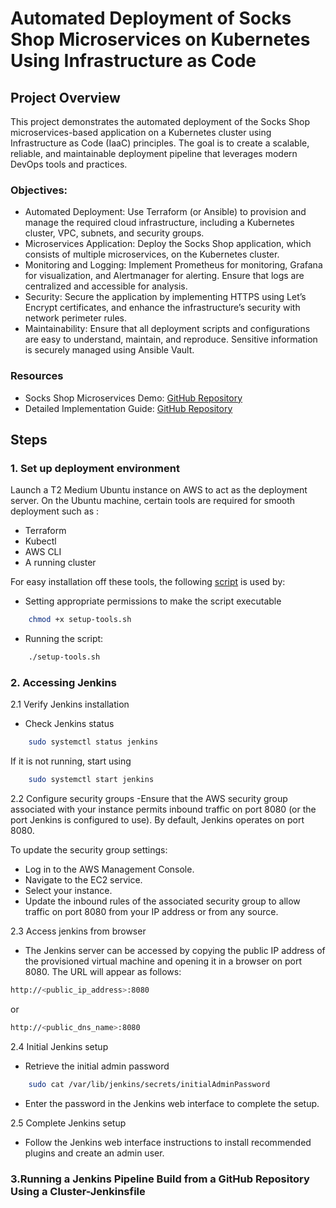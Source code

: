 # Automated Deployment of Socks Shop Microservices on Kubernetes Using Infrastructure as Code

## Project Overview
This project demonstrates the automated deployment of the Socks Shop microservices-based application on a Kubernetes cluster using Infrastructure as Code (IaaC) principles. The goal is to create a scalable, reliable, and maintainable deployment pipeline that leverages modern DevOps tools and practices.

### Objectives:
- Automated Deployment: Use Terraform (or Ansible) to provision and manage the required cloud infrastructure, including a Kubernetes cluster, VPC, subnets, and security groups.
- Microservices Application: Deploy the Socks Shop application, which consists of multiple microservices, on the Kubernetes cluster.
- Monitoring and Logging: Implement Prometheus for monitoring, Grafana for visualization, and Alertmanager for alerting. Ensure that logs are centralized and accessible for analysis.
- Security: Secure the application by implementing HTTPS using Let’s Encrypt certificates, and enhance the infrastructure’s security with network perimeter rules.
- Maintainability: Ensure that all deployment scripts and configurations are easy to understand, maintain, and reproduce. Sensitive information is securely managed using Ansible Vault.

### Resources

- Socks Shop Microservices Demo: [GitHub Repository](https://github.com/microservices-demo/microservices-demo.github.io)
- Detailed Implementation Guide: [GitHub Repository](https://github.com/microservices-demo/microservices-demo/tree/master)

## Steps

### 1. Set up deployment environment
Launch a T2 Medium Ubuntu instance on AWS to act as the deployment server. On the Ubuntu machine, certain tools are required for smooth deployment such as :
- Terraform
- Kubectl
- AWS CLI
- A running cluster

For easy installation off these tools, the following [script](setup-tools.sh) is used by:
- Setting appropriate permissions to make the script  executable 
```bash
    chmod +x setup-tools.sh
```

- Running the script:
```bash
    ./setup-tools.sh
```
### 2. Accessing Jenkins 
2.1 Verify Jenkins installation
- Check Jenkins status
```bash
    sudo systemctl status jenkins
```

If it is not running, start using
```bash
    sudo systemctl start jenkins
```
2.2 Configure security groups
-Ensure that the AWS security group associated with your instance permits inbound traffic on port 8080 (or the port Jenkins is configured to use). By default, Jenkins operates on port 8080.

To update the security group settings:

- Log in to the AWS Management Console.
- Navigate to the EC2 service.
- Select your instance.
- Update the inbound rules of the associated security group to allow traffic on port 8080 from your IP address or from any source.


2.3 Access jenkins from browser
- The Jenkins server can be accessed by copying the public IP address of the provisioned virtual machine and opening it in a browser on port 8080. The URL will appear as follows: 
```bash
http://<public_ip_address>:8080
```

or

```bash
http://<public_dns_name>:8080
```

2.4 Initial Jenkins setup
- Retrieve the initial admin password
```bash
    sudo cat /var/lib/jenkins/secrets/initialAdminPassword
```
- Enter the password in the Jenkins web interface to complete the setup.

2.5 Complete Jenkins setup
- Follow the Jenkins web interface instructions to install recommended plugins and create an admin user.

### 3.Running a Jenkins Pipeline Build from a GitHub Repository Using a Cluster-Jenkinsfile
